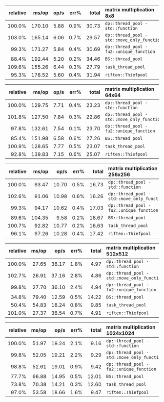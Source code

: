 
| relative |               ms/op |                op/s |    err% |     total | matrix multiplication 8x8
|---------:|--------------------:|--------------------:|--------:|----------:|:--------------------------
|   100.0% |              170.10 |                5.88 |    0.9% |     30.73 | `dp::thread_pool - std::function`
|   103.0% |              165.14 |                6.06 |    0.7% |     29.57 | `dp::thread_pool - std::move_only_function`
|    99.3% |              171.27 |                5.84 |    0.4% |     30.69 | `dp::thread_pool - fu2::unique_function`
|    88.4% |              192.44 |                5.20 |    0.2% |     34.46 | `BS::thread_pool`
|   109.6% |              155.26 |                6.44 |    0.3% |     27.79 | `task_thread_pool`
|    95.3% |              178.52 |                5.60 |    0.4% |     31.94 | `riften::Thiefpool`

| relative |               ms/op |                op/s |    err% |     total | matrix multiplication 64x64
|---------:|--------------------:|--------------------:|--------:|----------:|:----------------------------
|   100.0% |              129.75 |                7.71 |    0.4% |     23.23 | `dp::thread_pool - std::function`
|   101.8% |              127.50 |                7.84 |    0.3% |     22.86 | `dp::thread_pool - std::move_only_function`
|    97.8% |              132.61 |                7.54 |    0.1% |     23.70 | `dp::thread_pool - fu2::unique_function`
|    85.4% |              151.98 |                6.58 |    0.6% |     27.26 | `BS::thread_pool`
|   100.9% |              128.65 |                7.77 |    0.5% |     23.07 | `task_thread_pool`
|    92.8% |              139.83 |                7.15 |    0.6% |     25.07 | `riften::Thiefpool`

| relative |               ms/op |                op/s |    err% |     total | matrix multiplication 256x256
|---------:|--------------------:|--------------------:|--------:|----------:|:------------------------------
|   100.0% |               93.47 |               10.70 |    0.5% |     16.73 | `dp::thread_pool - std::function`
|   102.6% |               91.06 |               10.98 |    0.6% |     16.26 | `dp::thread_pool - std::move_only_function`
|    99.3% |               94.17 |               10.62 |    0.4% |     17.03 | `dp::thread_pool - fu2::unique_function`
|    89.6% |              104.35 |                9.58 |    0.2% |     18.67 | `BS::thread_pool`
|   100.7% |               92.82 |               10.77 |    0.2% |     16.63 | `task_thread_pool`
|    96.1% |               97.26 |               10.28 |    0.4% |     17.42 | `riften::Thiefpool`

| relative |               ms/op |                op/s |    err% |     total | matrix multiplication 512x512
|---------:|--------------------:|--------------------:|--------:|----------:|:------------------------------
|   100.0% |               27.65 |               36.17 |    1.8% |      4.97 | `dp::thread_pool - std::function`
|   102.7% |               26.91 |               37.16 |    2.8% |      4.86 | `dp::thread_pool - std::move_only_function`
|    99.8% |               27.70 |               36.10 |    2.4% |      4.94 | `dp::thread_pool - fu2::unique_function`
|    34.8% |               79.40 |               12.59 |    0.5% |     14.22 | `BS::thread_pool`
|    50.4% |               54.83 |               18.24 |    0.8% |      9.85 | `task_thread_pool`
|   101.0% |               27.37 |               36.54 |    0.7% |      4.91 | `riften::Thiefpool`

| relative |               ms/op |                op/s |    err% |     total | matrix multiplication 1024x1024
|---------:|--------------------:|--------------------:|--------:|----------:|:--------------------------------
|   100.0% |               51.97 |               19.24 |    2.1% |      9.16 | `dp::thread_pool - std::function`
|    99.8% |               52.05 |               19.21 |    2.2% |      9.29 | `dp::thread_pool - std::move_only_function`
|    98.8% |               52.61 |               19.01 |    0.9% |      9.42 | `dp::thread_pool - fu2::unique_function`
|    77.7% |               66.88 |               14.95 |    0.5% |     12.01 | `BS::thread_pool`
|    73.8% |               70.38 |               14.21 |    0.3% |     12.60 | `task_thread_pool`
|    97.0% |               53.58 |               18.66 |    1.6% |      9.47 | `riften::Thiefpool`
